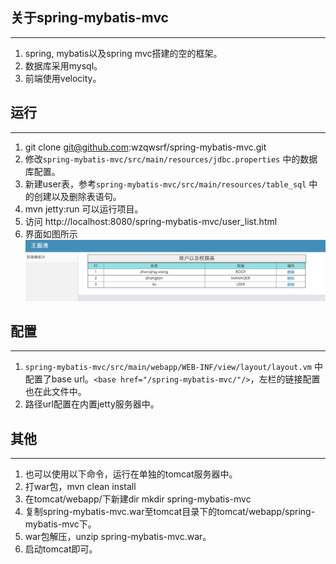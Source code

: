 
## 关于spring-mybatis-mvc
---------------------------------------
1. spring, mybatis以及spring mvc搭建的空的框架。
2. 数据库采用mysql。
3. 前端使用velocity。

## 运行
---------------------------------------
1. git clone git@github.com:wzqwsrf/spring-mybatis-mvc.git
2. 修改`spring-mybatis-mvc/src/main/resources/jdbc.properties` 中的数据库配置。
3. 新建user表，参考`spring-mybatis-mvc/src/main/resources/table_sql` 中的创建以及删除表语句。
4. mvn jetty:run 可以运行项目。
5. 访问 http://localhost:8080/spring-mybatis-mvc/user_list.html
6. 界面如图所示
!['1'](https://github.com/wzqwsrf/spring-mybatis-mvc/blob/master/view.png) 

## 配置
---------------------------------------
1. `spring-mybatis-mvc/src/main/webapp/WEB-INF/view/layout/layout.vm` 中配置了base url。`<base href="/spring-mybatis-mvc/"/>`，左栏的链接配置也在此文件中。
2. 路径url配置在内置jetty服务器中。

## 其他
---------------------------------------
1. 也可以使用以下命令，运行在单独的tomcat服务器中。
2. 打war包，mvn clean install
3. 在tomcat/webapp/下新建dir mkdir spring-mybatis-mvc
4. 复制spring-mybatis-mvc.war至tomcat目录下的tomcat/webapp/spring-mybatis-mvc下。
5. war包解压，unzip spring-mybatis-mvc.war。
6. 启动tomcat即可。
